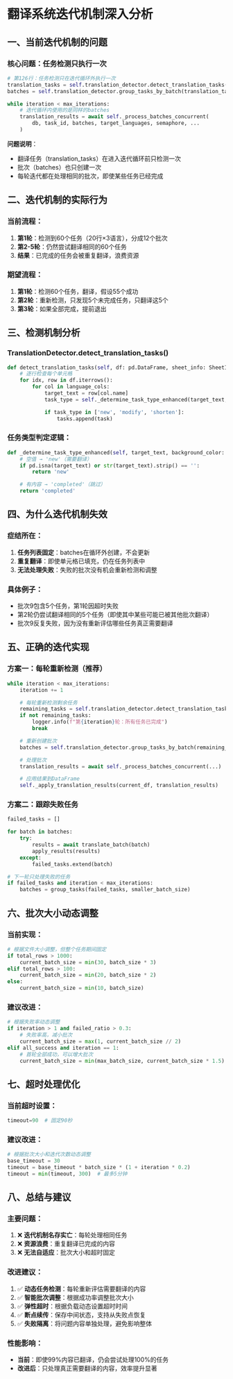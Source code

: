 # 翻译系统迭代机制深入分析

## 一、当前迭代机制的问题

### 核心问题：任务检测只执行一次

```python
# 第126行：任务检测只在迭代循环外执行一次
translation_tasks = self.translation_detector.detect_translation_tasks(df, sheet_info)
batches = self.translation_detector.group_tasks_by_batch(translation_tasks, current_batch_size)

while iteration < max_iterations:
    # 迭代循环内使用的是同样的batches
    translation_results = await self._process_batches_concurrent(
        db, task_id, batches, target_languages, semaphore, ...
    )
```

**问题说明**：
- 翻译任务（translation_tasks）在进入迭代循环前只检测一次
- 批次（batches）也只创建一次
- 每轮迭代都在处理相同的批次，即使某些任务已经完成

## 二、迭代机制的实际行为

### 当前流程：
1. **第1轮**：检测到60个任务（20行×3语言），分成12个批次
2. **第2-5轮**：仍然尝试翻译相同的60个任务
3. **结果**：已完成的任务会被重复翻译，浪费资源

### 期望流程：
1. **第1轮**：检测60个任务，翻译，假设55个成功
2. **第2轮**：重新检测，只发现5个未完成任务，只翻译这5个
3. **第3轮**：如果全部完成，提前退出

## 三、检测机制分析

### TranslationDetector.detect_translation_tasks()
```python
def detect_translation_tasks(self, df: pd.DataFrame, sheet_info: SheetInfo) -> List[TranslationTask]:
    # 逐行检查每个单元格
    for idx, row in df.iterrows():
        for col in language_cols:
            target_text = row[col.name]
            task_type = self._determine_task_type_enhanced(target_text, background_color)

            if task_type in ['new', 'modify', 'shorten']:
                tasks.append(task)
```

### 任务类型判定逻辑：
```python
def _determine_task_type_enhanced(self, target_text, background_color: str) -> str:
    # 空值 → 'new'（需要翻译）
    if pd.isna(target_text) or str(target_text).strip() == '':
        return 'new'

    # 有内容 → 'completed'（跳过）
    return 'completed'
```

## 四、为什么迭代机制失效

### 症结所在：
1. **任务列表固定**：batches在循环外创建，不会更新
2. **重复翻译**：即使单元格已填充，仍在任务列表中
3. **无法处理失败**：失败的批次没有机会重新检测和调整

### 具体例子：
- 批次9包含5个任务，第1轮因超时失败
- 第2轮仍尝试翻译相同的5个任务（即使其中某些可能已被其他批次翻译）
- 批次9反复失败，因为没有重新评估哪些任务真正需要翻译

## 五、正确的迭代实现

### 方案一：每轮重新检测（推荐）
```python
while iteration < max_iterations:
    iteration += 1

    # 每轮重新检测剩余任务
    remaining_tasks = self.translation_detector.detect_translation_tasks(current_df, sheet_info)
    if not remaining_tasks:
        logger.info(f"第{iteration}轮：所有任务已完成")
        break

    # 重新创建批次
    batches = self.translation_detector.group_tasks_by_batch(remaining_tasks, batch_size)

    # 处理批次
    translation_results = await self._process_batches_concurrent(...)

    # 应用结果到DataFrame
    self._apply_translation_results(current_df, translation_results)
```

### 方案二：跟踪失败任务
```python
failed_tasks = []

for batch in batches:
    try:
        results = await translate_batch(batch)
        apply_results(results)
    except:
        failed_tasks.extend(batch)

# 下一轮只处理失败的任务
if failed_tasks and iteration < max_iterations:
    batches = group_tasks(failed_tasks, smaller_batch_size)
```

## 六、批次大小动态调整

### 当前实现：
```python
# 根据文件大小调整，但整个任务期间固定
if total_rows > 1000:
    current_batch_size = min(30, batch_size * 3)
elif total_rows > 100:
    current_batch_size = min(20, batch_size * 2)
else:
    current_batch_size = min(10, batch_size)
```

### 建议改进：
```python
# 根据失败率动态调整
if iteration > 1 and failed_ratio > 0.3:
    # 失败率高，减小批次
    current_batch_size = max(1, current_batch_size // 2)
elif all_success and iteration == 1:
    # 首轮全部成功，可以增大批次
    current_batch_size = min(max_batch_size, current_batch_size * 1.5)
```

## 七、超时处理优化

### 当前超时设置：
```python
timeout=90  # 固定90秒
```

### 建议改进：
```python
# 根据批次大小和迭代次数动态调整
base_timeout = 30
timeout = base_timeout * batch_size * (1 + iteration * 0.2)
timeout = min(timeout, 300)  # 最多5分钟
```

## 八、总结与建议

### 主要问题：
1. ❌ **迭代机制名存实亡**：每轮处理相同任务
2. ❌ **资源浪费**：重复翻译已完成的内容
3. ❌ **无法自适应**：批次大小和超时固定

### 改进建议：
1. ✅ **动态任务检测**：每轮重新评估需要翻译的内容
2. ✅ **智能批次调整**：根据成功率调整批次大小
3. ✅ **弹性超时**：根据负载动态设置超时时间
4. ✅ **断点续传**：保存中间状态，支持从失败点恢复
5. ✅ **失败隔离**：将问题内容单独处理，避免影响整体

### 性能影响：
- **当前**：即使99%内容已翻译，仍会尝试处理100%的任务
- **改进后**：只处理真正需要翻译的内容，效率提升显著